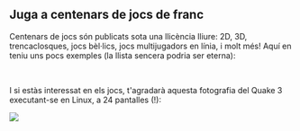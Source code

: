 <?php require("../../entete.php"); ?> <?php require("../../base.php"); ?>

<div id="corps">

<h2>Juga a centenars de jocs de franc</h2>

<p>Centenars de jocs són publicats sota una llicència lliure: 2D, 3D, trencaclosques, jocs bèl·lics, jocs multijugadors en línia, i molt més! Aquí en teniu uns pocs exemples (la llista sencera podria ser eterna):</p>

<div id="items">

<?php all_games_from_file (); ?>

<br class="clearboth" />
</div>

<p>I si estàs interessat en els jocs, t'agradarà aquesta fotografia del Quake 3 executant-se en Linux, a 24 pantalles (!):</p>

<p><a href="Images/quake_24_screens.jpg"><img src="Images/quake_24_screens_thumbnail.jpg" /></a></p>

</div>


